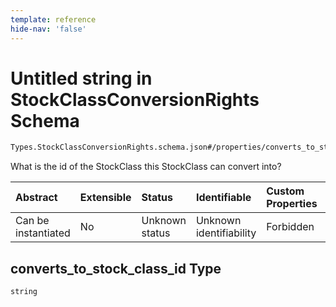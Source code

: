 ```yaml
---
template: reference
hide-nav: 'false'
---
```


# Untitled string in StockClassConversionRights Schema

```txt
Types.StockClassConversionRights.schema.json#/properties/converts_to_stock_class_id
```

What is the id of the StockClass this StockClass can convert into?

| Abstract            | Extensible | Status         | Identifiable            | Custom Properties | Additional Properties | Access Restrictions | Defined In                                                                                                        |
| :------------------ | :--------- | :------------- | :---------------------- | :---------------- | :-------------------- | :------------------ | :---------------------------------------------------------------------------------------------------------------- |
| Can be instantiated | No         | Unknown status | Unknown identifiability | Forbidden         | Allowed               | none                | [StockClassConversionRights.schema.json*](../types/StockClassConversionRights.schema.json "open original schema") |

## converts_to_stock_class_id Type

`string`
